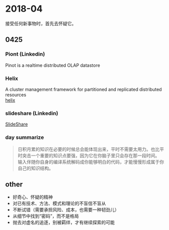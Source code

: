 # 2018-04
接受任何新事物时，首先去怀疑它。

## 0425
### Piont (Linkedin)
Pinot is a realtime distributed OLAP datastore    

### Helix
A cluster management framework for partitioned and replicated distributed resources   
[helix](http://helix.apache.org/)
### slideshare (Linkedin)    
[SlideShare](https://www.slideshare.net)


### day summarize
> 日积月累的知识在必要的时候总会能体现出来，平时不需要太用力。也比平时突击一个重要的知识点要强，因为它在你脑子里只会存在那一段时间。
输入伴随你自身的编译系统解码成你能够明白的代码，才能慢慢形成属于你自己的知识结构。

## other
* 好奇心、怀疑的精神
* 对已有技术、方法、模式和理论的不盲信不盲从
* 不断试错（需要承担风险、成本，也需要一种韧劲儿）
* 从细节中找到“密码”，而不是格局
* 抛去对虚名的追逐，别被羁绊，才有继续探索的可能

